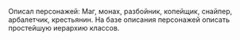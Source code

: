 Описал персонажей: Маг, монах, разбойник, копейщик, снайпер, арбалетчик, крестьянин. 
На базе описания персонажей описать простейшую иерархию классов. 


